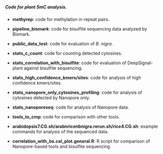##### Code for plant 5mC analysis.

- __methyrep__: code for methylation in repeat pairs.

- __pipeline_bismark__: code for bisulfite sequencing data analyzed by Bismark.

- __public_data_test__: code for evaluation of _B. nigra_.

- __stats_c_count__: code for counting detected cytosines.

- __stats_correlation_with_bisulfite__: code for evaluation of DeepSignal-plant against bisulfite sequencing.

- __stats_high_confidence_kmers/sites__: code for analysis of high confidence kmers/sites.

- __stats_nanopore_only_cytosines_profiling__: code for analysis of cytosines detected by Nanopore only.

- __stats_nanoporeseq__: code for analysis of Nanopore data.

- __tools_to_cmp__: code for comparison with other tools.

- __arabidopsis7.CG.sh/arabnricenbnigra.rerun.sh/rice4.CG.sh__: example commands for analysis of the sequenced data.

- __correlation_with_bs.cal_plot.general.R__: R script for comparison of Nanopore-based tools and bisulfite sequencing.
